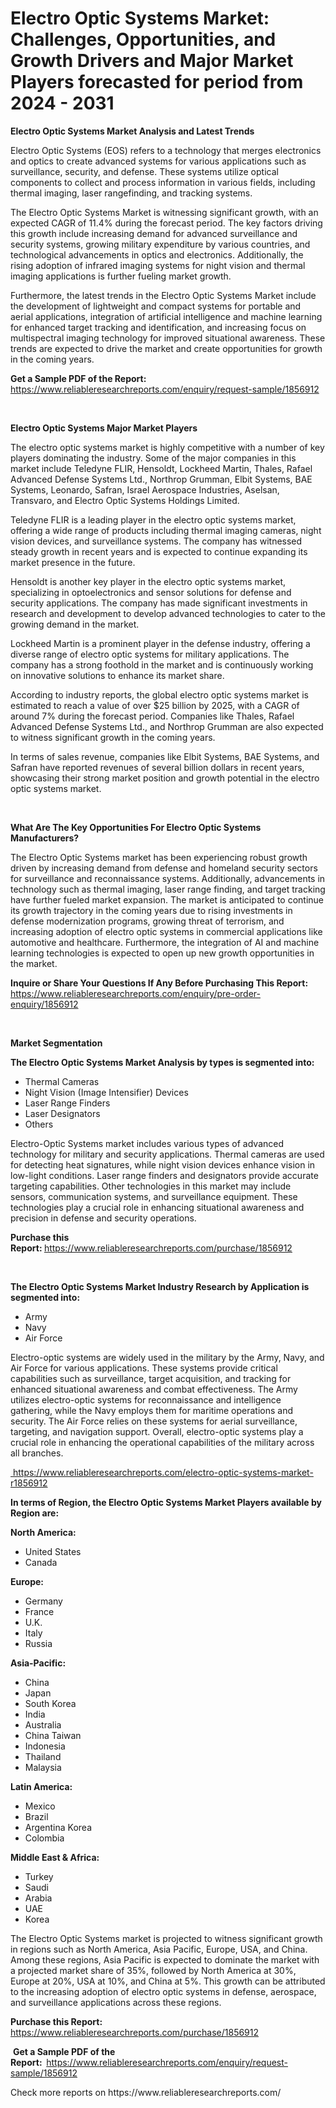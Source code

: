<p><h1>Electro Optic Systems Market: Challenges, Opportunities, and Growth Drivers and Major Market Players forecasted for period from 2024 - 2031</h1></p><p><strong>Electro Optic Systems Market Analysis and Latest Trends</strong></p>
<p><p>Electro Optic Systems (EOS) refers to a technology that merges electronics and optics to create advanced systems for various applications such as surveillance, security, and defense. These systems utilize optical components to collect and process information in various fields, including thermal imaging, laser rangefinding, and tracking systems. </p><p>The Electro Optic Systems Market is witnessing significant growth, with an expected CAGR of 11.4% during the forecast period. The key factors driving this growth include increasing demand for advanced surveillance and security systems, growing military expenditure by various countries, and technological advancements in optics and electronics. Additionally, the rising adoption of infrared imaging systems for night vision and thermal imaging applications is further fueling market growth.</p><p>Furthermore, the latest trends in the Electro Optic Systems Market include the development of lightweight and compact systems for portable and aerial applications, integration of artificial intelligence and machine learning for enhanced target tracking and identification, and increasing focus on multispectral imaging technology for improved situational awareness. These trends are expected to drive the market and create opportunities for growth in the coming years.</p></p>
<p><strong>Get a Sample PDF of the Report:&nbsp;</strong> <a href="https://www.reliableresearchreports.com/enquiry/request-sample/1856912">https://www.reliableresearchreports.com/enquiry/request-sample/1856912</a></p>
<p>&nbsp;</p>
<p><strong>Electro Optic Systems Major Market Players</strong></p>
<p><p>The electro optic systems market is highly competitive with a number of key players dominating the industry. Some of the major companies in this market include Teledyne FLIR, Hensoldt, Lockheed Martin, Thales, Rafael Advanced Defense Systems Ltd., Northrop Grumman, Elbit Systems, BAE Systems, Leonardo, Safran, Israel Aerospace Industries, Aselsan, Transvaro, and Electro Optic Systems Holdings Limited.</p><p>Teledyne FLIR is a leading player in the electro optic systems market, offering a wide range of products including thermal imaging cameras, night vision devices, and surveillance systems. The company has witnessed steady growth in recent years and is expected to continue expanding its market presence in the future.</p><p>Hensoldt is another key player in the electro optic systems market, specializing in optoelectronics and sensor solutions for defense and security applications. The company has made significant investments in research and development to develop advanced technologies to cater to the growing demand in the market.</p><p>Lockheed Martin is a prominent player in the defense industry, offering a diverse range of electro optic systems for military applications. The company has a strong foothold in the market and is continuously working on innovative solutions to enhance its market share.</p><p>According to industry reports, the global electro optic systems market is estimated to reach a value of over $25 billion by 2025, with a CAGR of around 7% during the forecast period. Companies like Thales, Rafael Advanced Defense Systems Ltd., and Northrop Grumman are also expected to witness significant growth in the coming years.</p><p>In terms of sales revenue, companies like Elbit Systems, BAE Systems, and Safran have reported revenues of several billion dollars in recent years, showcasing their strong market position and growth potential in the electro optic systems market.</p></p>
<p>&nbsp;</p>
<p><strong>What Are The Key Opportunities For Electro Optic Systems Manufacturers?</strong></p>
<p><p>The Electro Optic Systems market has been experiencing robust growth driven by increasing demand from defense and homeland security sectors for surveillance and reconnaissance systems. Additionally, advancements in technology such as thermal imaging, laser range finding, and target tracking have further fueled market expansion. The market is anticipated to continue its growth trajectory in the coming years due to rising investments in defense modernization programs, growing threat of terrorism, and increasing adoption of electro optic systems in commercial applications like automotive and healthcare. Furthermore, the integration of AI and machine learning technologies is expected to open up new growth opportunities in the market.</p></p>
<p><strong>Inquire or Share Your Questions If Any Before Purchasing This Report:</strong> <a href="https://www.reliableresearchreports.com/enquiry/pre-order-enquiry/1856912">https://www.reliableresearchreports.com/enquiry/pre-order-enquiry/1856912</a></p>
<p>&nbsp;</p>
<p><strong>Market Segmentation</strong></p>
<p><strong>The Electro Optic Systems Market Analysis by types is segmented into:</strong></p>
<p><ul><li>Thermal Cameras</li><li>Night Vision (Image Intensifier) Devices</li><li>Laser Range Finders</li><li>Laser Designators</li><li>Others</li></ul></p>
<p><p>Electro-Optic Systems market includes various types of advanced technology for military and security applications. Thermal cameras are used for detecting heat signatures, while night vision devices enhance vision in low-light conditions. Laser range finders and designators provide accurate targeting capabilities. Other technologies in this market may include sensors, communication systems, and surveillance equipment. These technologies play a crucial role in enhancing situational awareness and precision in defense and security operations.</p></p>
<p><strong>Purchase this Report:&nbsp;</strong><a href="https://www.reliableresearchreports.com/purchase/1856912">https://www.reliableresearchreports.com/purchase/1856912</a></p>
<p>&nbsp;</p>
<p><strong>The Electro Optic Systems Market Industry Research by Application is segmented into:</strong></p>
<p><ul><li>Army</li><li>Navy</li><li>Air Force</li></ul></p>
<p><p>Electro-optic systems are widely used in the military by the Army, Navy, and Air Force for various applications. These systems provide critical capabilities such as surveillance, target acquisition, and tracking for enhanced situational awareness and combat effectiveness. The Army utilizes electro-optic systems for reconnaissance and intelligence gathering, while the Navy employs them for maritime operations and security. The Air Force relies on these systems for aerial surveillance, targeting, and navigation support. Overall, electro-optic systems play a crucial role in enhancing the operational capabilities of the military across all branches.</p></p>
<p><a href="https://www.reliableresearchreports.com/electro-optic-systems-market-r1856912">&nbsp;https://www.reliableresearchreports.com/electro-optic-systems-market-r1856912</a></p>
<p><strong>In terms of Region, the Electro Optic Systems Market Players available by Region are:</strong></p>
<p>
    <p> <strong> North America: </strong>
        <ul>
            <li>United States</li>
            <li>Canada</li>
        </ul>
        </p> 
    <p> <strong> Europe: </strong>
        <ul>
            <li>Germany</li>
            <li>France</li>
            <li>U.K.</li>
            <li>Italy</li>
            <li>Russia</li>
        </ul>
        </p> 
    <p> <strong> Asia-Pacific: </strong>
        <ul>
            <li>China</li>
            <li>Japan</li>
            <li>South Korea</li>
            <li>India</li>
            <li>Australia</li>
            <li>China Taiwan</li>
            <li>Indonesia</li>
            <li>Thailand</li>
            <li>Malaysia</li>
        </ul>
        </p> 
    <p> <strong> Latin America: </strong>
        <ul>
            <li>Mexico</li>
            <li>Brazil</li>
            <li>Argentina Korea</li>
            <li>Colombia</li>
        </ul>
        </p> 
    <p> <strong> Middle East & Africa: </strong>
        <ul>
            <li>Turkey</li>
            <li>Saudi</li>
            <li>Arabia</li>
            <li>UAE</li>
            <li>Korea</li>
        </ul>
    </p>
    </p>
<p><p>The Electro Optic Systems market is projected to witness significant growth in regions such as North America, Asia Pacific, Europe, USA, and China. Among these regions, Asia Pacific is expected to dominate the market with a projected market share of 35%, followed by North America at 30%, Europe at 20%, USA at 10%, and China at 5%. This growth can be attributed to the increasing adoption of electro optic systems in defense, aerospace, and surveillance applications across these regions.</p></p>
<p><strong>Purchase this Report: </strong><a href="https://www.reliableresearchreports.com/purchase/1856912">https://www.reliableresearchreports.com/purchase/1856912</a></p>
<p>&nbsp;<strong>Get a Sample PDF of the Report:&nbsp;&nbsp;</strong><a href="https://www.reliableresearchreports.com/enquiry/request-sample/1856912">https://www.reliableresearchreports.com/enquiry/request-sample/1856912</a></p>
<p><strong></strong></p>
<p>Check more reports on https://www.reliableresearchreports.com/</p>